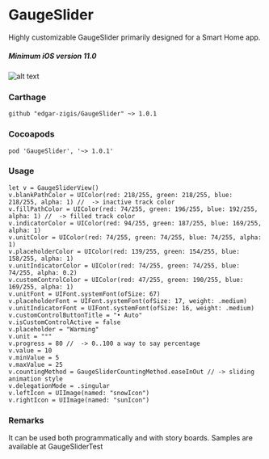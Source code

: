 # GaugeSlider

Highly customizable GaugeSlider primarily designed for a Smart Home app.
##### Minimum iOS version 11.0

![alt text](https://github.com/edgar-zigis/GaugeSlider/blob/master/sampleGif.gif?raw=true)

### Carthage

```
github "edgar-zigis/GaugeSlider" ~> 1.0.1
```
### Cocoapods

```
pod 'GaugeSlider', '~> 1.0.1'
```
### Usage
```
let v = GaugeSliderView()
v.blankPathColor = UIColor(red: 218/255, green: 218/255, blue: 218/255, alpha: 1) //  -> inactive track color
v.fillPathColor = UIColor(red: 74/255, green: 196/255, blue: 192/255, alpha: 1) //  -> filled track color
v.indicatorColor = UIColor(red: 94/255, green: 187/255, blue: 169/255, alpha: 1)
v.unitColor = UIColor(red: 74/255, green: 74/255, blue: 74/255, alpha: 1)
v.placeholderColor = UIColor(red: 139/255, green: 154/255, blue: 158/255, alpha: 1)
v.unitIndicatorColor = UIColor(red: 74/255, green: 74/255, blue: 74/255, alpha: 0.2)
v.customControlColor = UIColor(red: 47/255, green: 190/255, blue: 169/255, alpha: 1)
v.unitFont = UIFont.systemFont(ofSize: 67)
v.placeholderFont = UIFont.systemFont(ofSize: 17, weight: .medium)
v.unitIndicatorFont = UIFont.systemFont(ofSize: 16, weight: .medium)
v.customControlButtonTitle = "• Auto"
v.isCustomControlActive = false
v.placeholder = "Warming"
v.unit = "°"
v.progress = 80 //  -> 0..100 a way to say percentage
v.value = 10
v.minValue = 5
v.maxValue = 25
v.countingMethod = GaugeSliderCountingMethod.easeInOut // -> sliding animation style
v.delegationMode = .singular
v.leftIcon = UIImage(named: "snowIcon")
v.rightIcon = UIImage(named: "sunIcon")
```
### Remarks
It can be used both programmatically and with story boards. Samples are available at GaugeSliderTest
